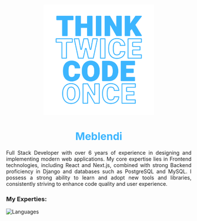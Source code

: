 <div align='center'> 
  <img src='./01.png' style="width: 300px; height: 300px;" alt="Banner"/> 
  <h1 style="color: #3cb5fe;">Meblendi</h1>
</div>

<p align="justify">Full Stack Developer with over 6 years of experience in designing and implementing modern web applications. My core expertise lies in Frontend technologies, including React and Next.js, combined with strong Backend proficiency in Django and databases such as PostgreSQL and MySQL. I possess a strong ability to learn and adopt new tools and libraries, consistently striving to enhance code quality and user experience.</p>
<h3>My Experties:</h3>
<img src="https://skillicons.dev/icons?i=django,js,nextjs,react,git,github,html,css,tailwind,nginx,postman,postgres,mysql,vercel,cloudflare,py&theme=light&perline=8" alt="Languages"/>
